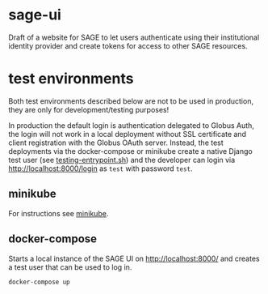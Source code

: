 # sage-ui

Draft of a website for SAGE to let users authenticate using their institutional identity provider and create tokens for access to other SAGE resources.


# test environments 


Both test environments described below are not to be used in production, they are only for development/testing purposes!

In production the default login is authentication delegated to Globus Auth, the login will not work in a local deployment without SSL certificate and client registration with the Globus OAuth server. Instead, the test deployments via the docker-compose or minikube create a native Django test user (see [testing-entrypoint.sh](testing-entrypoint.sh)) and the developer can login via [http://localhost:8000/login](http://localhost:8000/login) as `test` with password `test`.  



## minikube

For instructions see [minikube](minikube).


## docker-compose

Starts a local instance of the SAGE UI on [http://localhost:8000/](http://localhost:8000/) and creates a test user that can be used to log in.

```bash
docker-compose up
```

